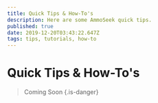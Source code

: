 ```yaml
---
title: Quick Tips & How-To's
description: Here are some AmmoSeek quick tips.
published: true
date: 2019-12-20T03:43:22.647Z
tags: tips, tutorials, how-to
---
```


# Quick Tips & How-To's
> Coming Soon
{.is-danger}
